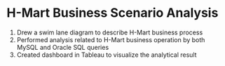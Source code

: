 # H-Mart Business Scenario Analysis
1. Drew a swim lane diagram to describe H-Mart business process 
2. Performed analysis related to H-Mart business operation by both MySQL and Oracle SQL queries 
3. Created dashboard in Tableau to visualize the analytical result
